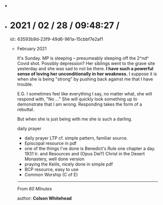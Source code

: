 -
- # 2021 / 02 / 28 / 09:48:27 /
  id:: 63593b9d-23f9-49d6-961a-15cbbf7e2af1
	- February 2021
	  
	  It's Sunday. MP is sleeping – presumeably sleeping off the 2^nd^ Covid shot. Possibly depression? Her siblings went to the grave site yesterday and she was sad to not be there. **I have such a powerful sense of loving her unconditionally in her weakness.** I suppose it is when she is being "strong" by pushing back against me that I have trouble.
	  
	  E.G. I sometimes feel like everything I say, no matter what, she will respond with, "No ..." She will quickly look something up to demonstrate that I am wrong. Responding takes the form of a rebuttal.
	  
	  But when she is just being with me she is such a darling.
	  
	  daily prayer
	  
	  * daily prayer LTP  cf. simple pattern, familiar source.
	  * Episcopal resource  in pdf
	  * one of the things I've done is Benedict's Rule one chapter a day. 1931 tr.  and Resources  and (Opus Dei?) Christ in the Desert Monastery, well done version
	  * praying the Keiils, nicely done in simple pdf
	  * BCP resource, easy to use
	  * Common Worship (C of E)
	  
	  ---
	  
	  From *60 MInutes*
	  
	  author: **Colson Whitehead**